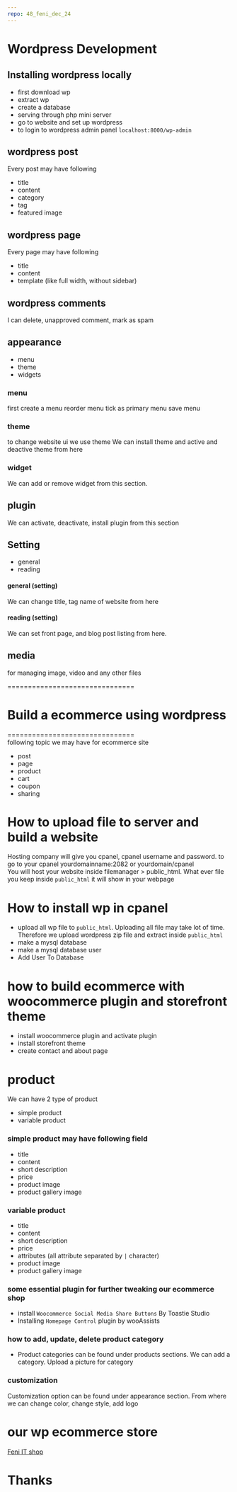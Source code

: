 ```yaml
---
repo: 48_feni_dec_24
---
```


# Wordpress Development

## Installing wordpress locally
* first download wp
* extract wp
* create a database
* serving through php mini server
* go to website and set up wordpress
* to login to wordpress admin panel `localhost:8000/wp-admin`


## wordpress post 
Every post may have following 

* title 
* content
* category
* tag
* featured image



## wordpress page
Every page may have following 
* title
* content 
* template (like full width, without sidebar)

## wordpress comments
I can delete, unapproved comment, mark as spam

## appearance 
* menu
* theme
* widgets

### menu   
first create a menu 
reorder menu
tick as primary menu
save menu
### theme
to change website ui we use theme
We can install theme and active and deactive theme from here
### widget 
We can add or remove widget from this section. 

## plugin
We can activate, deactivate, install plugin from this section    

## Setting
* general
* reading
#### general (setting)
We can change title, tag name of website from here
#### reading (setting)
We can set front page, and blog post listing from here. 

## media
for managing image, video and any other files

===============================
# Build a ecommerce using wordpress
===============================         
following topic we may have for ecommerce site    
* post
* page
* product
* cart 
* coupon 
* sharing


# How to upload file to server and build a website

Hosting company will give you cpanel, cpanel username and password.
to go to your cpanel yourdomainname:2082 or yourdomain/cpanel    
You will host your website inside filemanager >  public_html. What ever file you keep inside `public_html` it will show in your webpage   


# How to install wp in cpanel 

* upload all wp file to `public_html`. Uploading all file may take lot of time. Therefore we upload wordpress zip file and extract inside `public_html`
* make a mysql database
* make a mysql database user
* Add User To Database 


# how to build ecommerce with woocommerce plugin and storefront theme

* install woocommerce plugin and activate plugin     
* install storefront theme     
* create contact and about page   


# product 
We can have 2 type of product 
* simple product
* variable product

### simple product may have following field
* title 
* content 
* short description
* price
* product image
* product gallery image

### variable product
* title 
* content 
* short description
* price     
* attributes (all attribute separated by `|` character)
* product image
* product gallery image


### some essential plugin for further tweaking our ecommerce shop
* install `Woocommerce Social Media Share Buttons` By Toastie Studio
* Installing `Homepage Control` plugin by wooAssists

### how to add, update, delete product category
* Product categories can be found under products sections. We can add a category. Upload a picture for category

### customization 
Customization option can be found under appearance section. From where we can change color, change style, add logo

# our wp ecommerce store
<a href="http://top-up-h43c.lictproject.com">Feni IT shop</a>


# Thanks
















